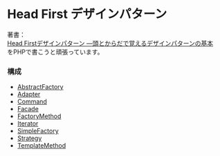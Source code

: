 # Head First デザインパターン

著書：  
[Head Firstデザインパターン ―頭とからだで覚えるデザインパターンの基本](https://amzn.to/2LaME4L)  
をPHPで書こうと頑張っています。

### 構成
- [AbstractFactory](src/AbstractFactory/README.md)
- [Adapter](src/Adapter/README.md)
- [Command](src/Command/README.md)
- [Facade](src/Facade/README.md)
- [FactoryMethod](src/FactoryMethod/README.md)
- [Iterator](src/Iterator/README.md)
- [SimpleFactory](src/SimpleFactory/README.md)
- [Strategy](src/Strategy/README.md)
- [TemplateMethod](src/TemplateMethod/README.md)

